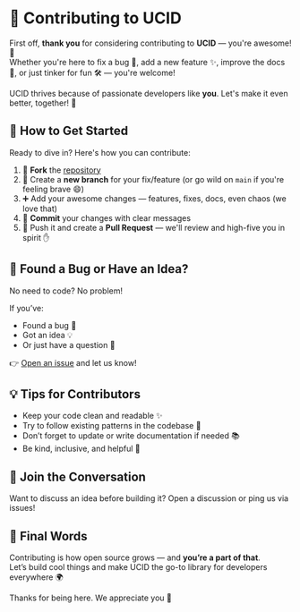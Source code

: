 # 🤝 Contributing to UCID

First off, **thank you** for considering contributing to **UCID** — you're awesome! 🎉  
Whether you're here to fix a bug 🐞, add a new feature ✨, improve the docs 📝, or just tinker for fun 🛠️ — you're welcome!

UCID thrives because of passionate developers like **you**. Let's make it even better, together! 🚀

## 🧭 How to Get Started

Ready to dive in? Here's how you can contribute:

1. 🍴 **Fork** the [repository](https://github.com/calebephrem/unique-custom-id)
2. 🌿 Create a **new branch** for your fix/feature (or go wild on `main` if you're feeling brave 😄)
3. ➕ Add your awesome changes — features, fixes, docs, even chaos (we love that)
4. 🔗 **Commit** your changes with clear messages
5. 🚀 Push it and create a **Pull Request** — we'll review and high-five you in spirit ✋

## 🚨 Found a Bug or Have an Idea?

No need to code? No problem!

If you’ve:

- Found a bug 🐞
- Got an idea 💡
- Or just have a question 🤔

👉 [Open an issue](https://github.com/calebephrem/unique-custom-id/issues) and let us know!

## 💡 Tips for Contributors

- Keep your code clean and readable ✨
- Try to follow existing patterns in the codebase 🧩
- Don’t forget to update or write documentation if needed 📚
- Be kind, inclusive, and helpful 🙌

## 💬 Join the Conversation

Want to discuss an idea before building it? Open a discussion or ping us via issues!

## 📢 Final Words

Contributing is how open source grows — and **you’re a part of that**.  
Let’s build cool things and make UCID the go-to library for developers everywhere 🌍

Thanks for being here. We appreciate you 💖
